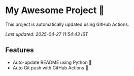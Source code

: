 # My Awesome Project 🚀

This project is automatically updated using GitHub Actions.

_Last updated: 2025-04-27 11:54:43 IST_

## Features
- Auto-update README using Python 🐍
- Auto Git push with GitHub Actions 🤖
